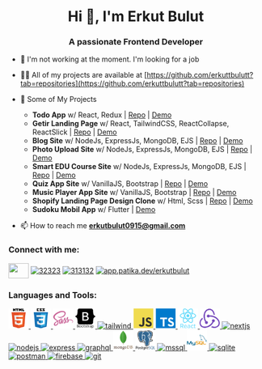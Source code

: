 
<h1 align="center">Hi 👋, I'm Erkut Bulut</h1>
<h3 align="center">A passionate Frontend Developer</h3>



- 🔭 I'm not working at the moment. I'm looking for a job

- 👨‍💻 All of my projects are available at [https://github.com/erkuttbulutt?tab=repositories](https://github.com/erkuttbulutt?tab=repositories)

- 📝 Some of My Projects

    <ul>

    <li>
    <span><strong>Todo App</strong> w/ React, Redux |</span>
    <span><a href="https://github.com/erkuttbulutt/react-redux-todoApp">Repo</a></span>
    <span>|</span>
    <span><a href="https://erkutbulut-todoapp.netlify.app/">Demo</a></span>
    </li>

    <li>
    <span><strong>Getir Landing Page</strong> w/ React, TailwindCSS, ReactCollapse, ReactSlick |</span>
    <span><a href="https://github.com/erkuttbulutt/react-getir-mainpage">Repo</a></span>
    <span>|</span>
    <span><a href="https://erkut-bulut-getir-mainpage.netlify.app/">Demo</a></span>
    </li>

    <li>
    <span><strong>Blog Site</strong> w/ NodeJs, ExpressJs, MongoDB, EJS |</span>
    <span><a href="https://github.com/erkuttbulutt/blog-website">Repo</a></span>
    <span>|</span>
    <span><a href="https://blog-app-72n0.onrender.com/">Demo</a></span>
    </li>

    <li>
    <span><strong>Photo Upload Site</strong> w/ NodeJs, ExpressJs, MongoDB, EJS |</span>
    <span><a href="https://github.com/erkuttbulutt/photo-upload-website">Repo</a></span>
    <span>|</span>
    <span><a href="https://photo-upload-app.onrender.com/">Demo</a></span>
    </li>

    <li>
    <span><strong>Smart EDU Course Site</strong> w/ NodeJs, ExpressJs, MongoDB, EJS |</span>
    <span><a href="https://github.com/erkuttbulutt/smart-edu-website">Repo</a></span>
    <span>|</span>
    <span><a href="https://smart-edu-app-m3rk.onrender.com/">Demo</a></span>
    </li>

    <li>
    <span><strong>Quiz App Site</strong> w/ VanillaJS, Bootstrap |</span>
    <span><a href="https://github.com/erkuttbulutt/quiz-app">Repo</a></span>
    <span>|</span>
    <span><a href="https://erkuttbulutt.github.io/quiz-app/">Demo</a></span>
    </li>

    <li>
    <span><strong>Music Player App Site</strong> w/ VanillaJS, Bootstrap |</span>
    <span><a href="https://github.com/erkuttbulutt/music-player-app">Repo</a></span>
    <span>|</span>
    <span><a href="https://erkuttbulutt.github.io/music-player-app/">Demo</a></span>
    </li>

    <li>
    <span><strong>Shopify Landing Page Design Clone</strong> w/ Html, Scss |</span>
    <span><a href="https://github.com/erkuttbulutt/shopify-landing-page">Repo</a></span>
    <span>|</span>
    <span><a href="https://erkuttbulutt.github.io/shopify-landing-page/">Demo</a></span>
    </li>

    <li>
    <span><strong>Sudoku Mobil App</strong> w/ Flutter |</span>
    <span><a href="https://play.google.com/store/apps/details?id=com.erkutbulut.seviyelisudoku">Demo</a></span>
    </li>

    </ul>


- 📫 How to reach me **erkutbulut0915@gmail.com**

<h3 align="left">Connect with me:</h3>
<p align="left">
<a href="https://www.linkedin.com/in/erkut-bulut/" target="blank"><img align="center" src="https://raw.githubusercontent.com/rahuldkjain/github-profile-readme-generator/master/src/images/icons/Social/linked-in-alt.svg" alt="" height="30" width="40" /></a>
<a href="https://www.instagram.com/erkuttbulutt/" target="blank"><img align="center" src="https://raw.githubusercontent.com/rahuldkjain/github-profile-readme-generator/master/src/images/icons/Social/instagram.svg" alt="32323" height="30" width="40" /></a>
<a href="https://www.youtube.com/@erkutbulut5992/featured" target="blank"><img align="center" src="https://raw.githubusercontent.com/rahuldkjain/github-profile-readme-generator/master/src/images/icons/Social/youtube.svg" alt="313132" height="30" width="40" /></a>
 <a href="https://app.patika.dev/erkutbulut" target="blank"><img align="center" src="https://app.patika.dev/staticFiles/newPatikaLogo.svg" alt="app.patika.dev/erkutbulut" height="30" width="80" /></a>
</p>

<h3 align="left">Languages and Tools:</h3>

<a href="https://www.w3.org/html/" target="_blank" rel="noreferrer"> 
<img src="https://raw.githubusercontent.com/devicons/devicon/master/icons/html5/html5-original-wordmark.svg" alt="html5" width="40" height="40"/> 
</a>
<a href="https://www.w3schools.com/css/" target="_blank" rel="noreferrer">  <img src="https://raw.githubusercontent.com/devicons/devicon/master/icons/css3/css3-original-wordmark.svg" alt="css3" width="40" height="40"/>
</a>
<a href="https://sass-lang.com" target="_blank" rel="noreferrer"> 
<img src="https://raw.githubusercontent.com/devicons/devicon/master/icons/sass/sass-original.svg" alt="sass" width="40" height="40"/> 
</a> 
<a href="https://getbootstrap.com" target="_blank" rel="noreferrer"> 
<img src="https://raw.githubusercontent.com/devicons/devicon/master/icons/bootstrap/bootstrap-plain-wordmark.svg" alt="bootstrap" width="40" height="40"/> 
</a>
<a href="https://tailwindcss.com/" target="_blank" rel="noreferrer"> 
<img src="https://www.vectorlogo.zone/logos/tailwindcss/tailwindcss-icon.svg" alt="tailwind" width="40" height="40"/> 
</a>
<a href="https://developer.mozilla.org/en-US/docs/Web/JavaScript" target="_blank" rel="noreferrer"> 
<img src="https://raw.githubusercontent.com/devicons/devicon/master/icons/javascript/javascript-original.svg" alt="javascript" width="40" height="40"/> 
</a>
<a href="https://www.typescriptlang.org/" target="_blank" rel="noreferrer"> <img src="https://raw.githubusercontent.com/devicons/devicon/master/icons/typescript/typescript-original.svg" alt="typescript" width="40" height="40"/> </a> 
<a href="https://reactjs.org/" target="_blank" rel="noreferrer"> 
<img src="https://raw.githubusercontent.com/devicons/devicon/master/icons/react/react-original-wordmark.svg" alt="react" width="40" height="40"/> 
</a>
<a href="https://redux.js.org" target="_blank" rel="noreferrer"> 
<img src="https://raw.githubusercontent.com/devicons/devicon/master/icons/redux/redux-original.svg" alt="redux" width="40" height="40"/> 
</a>
<a href="https://nextjs.org/" target="_blank" rel="noreferrer">
<img src="https://skillicons.dev/icons?i=nextjs" alt="nextjs" width="40" height="40"/>
</a>
<a href="https://nodejs.org" target="_blank" rel="noreferrer">
<img src="https://skillicons.dev/icons?i=nodejs" alt="nodejs" width="40" height="40"/>
</a>
<a href="https://expressjs.com" target="_blank" rel="noreferrer">
<img src="https://skillicons.dev/icons?i=express" alt="express" width="40" height="40"/>
</a>
<a href="https://graphql.org" target="_blank" rel="noreferrer"> 
<img src="https://www.vectorlogo.zone/logos/graphql/graphql-icon.svg" alt="graphql" width="40" height="40"/> 
</a>
<a href="https://www.mongodb.com/" target="_blank" rel="noreferrer"> 
<img src="https://raw.githubusercontent.com/devicons/devicon/master/icons/mongodb/mongodb-original-wordmark.svg" alt="mongodb" width="40" height="40"/> </a>
<a href="https://www.postgresql.org" target="_blank" rel="noreferrer"> 
<img src="https://raw.githubusercontent.com/devicons/devicon/master/icons/postgresql/postgresql-original-wordmark.svg" alt="postgresql" width="40" height="40"/> 
</a>
<a href="https://www.microsoft.com/en-us/sql-server" target="_blank" rel="noreferrer"> 
<img src="https://www.svgrepo.com/show/303229/microsoft-sql-server-logo.svg" alt="mssql" width="40" height="40"/> 
</a>
<a href="https://www.mysql.com/" target="_blank" rel="noreferrer"> 
<img src="https://raw.githubusercontent.com/devicons/devicon/master/icons/mysql/mysql-original-wordmark.svg" alt="mysql" width="40" height="40"/> 
</a> 
<a href="https://www.sqlite.org/" target="_blank" rel="noreferrer"> 
<img src="https://www.vectorlogo.zone/logos/sqlite/sqlite-icon.svg" alt="sqlite" width="40" height="40"/> 
</a> 
<a href="https://postman.com" target="_blank" rel="noreferrer"> 
<img src="https://www.vectorlogo.zone/logos/getpostman/getpostman-icon.svg" alt="postman" width="40" height="40"/> 
</a> 
<a href="https://firebase.google.com/" target="_blank" rel="noreferrer"> 
<img src="https://www.vectorlogo.zone/logos/firebase/firebase-icon.svg" alt="firebase" width="40" height="40"/> 
</a> 
<a href="https://git-scm.com/" target="_blank" rel="noreferrer"> 
<img src="https://www.vectorlogo.zone/logos/git-scm/git-scm-icon.svg" alt="git" width="40" height="40"/> 
</a> 

